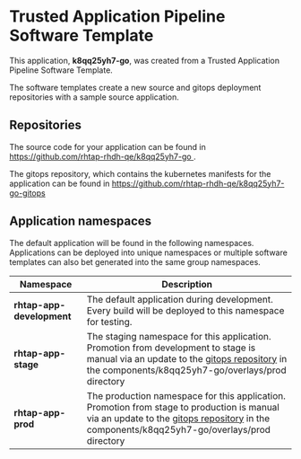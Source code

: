 # Trusted Application Pipeline Software Template

This application, **k8qq25yh7-go**, was created from a Trusted Application Pipeline Software Template.

The software templates create a new source and gitops deployment repositories with a sample source application. 

## Repositories

The source code for your application can be found in [https://github.com/rhtap-rhdh-qe/k8qq25yh7-go ](https://github.com/rhtap-rhdh-qe/k8qq25yh7-go ).
 
The gitops repository, which contains the kubernetes manifests for the application can be found in 
[https://github.com/rhtap-rhdh-qe/k8qq25yh7-go-gitops ](https://github.com/rhtap-rhdh-qe/k8qq25yh7-go-gitops ) 

## Application namespaces 

The default application will be found in the following namespaces. Applications can be deployed into unique namespaces or multiple software templates can also bet generated into the same group namespaces.  

|  Namespace   |  Description   |  
| -------- | -------- |   
| **rhtap-app-development** | The default application during development. Every build will be deployed to this namespace for testing. | 
| **rhtap-app-stage** | The staging namespace for this application. Promotion from development to stage is manual via an update to the [gitops repository](https://github.com/rhtap-rhdh-qe/k8qq25yh7-go-gitops ) in the components/k8qq25yh7-go/overlays/prod directory |  
| **rhtap-app-prod** | The production namespace for this application. Promotion from stage to production is manual via an update to the [gitops repository](https://github.com/rhtap-rhdh-qe/k8qq25yh7-go-gitops ) in the components/k8qq25yh7-go/overlays/prod directory | 